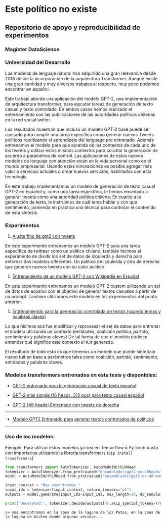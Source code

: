 # Este político no existe

## Repositorio de apoyo y reproducibilidad de experimentos 
### Magister DataScience
### Universidad del Desarrollo

Los modelos de lenguaje natural han adquirido una gran relevancia desde 2018 desde la incorporación de la arquitectura Transformer. Aunque existe una gran cantidad y muy diversos trabajos al respecto, muy poco podemos encontrar en español. 


Este trabajo aborda una aplicación del modelo GPT-2, una implementación de arquitectura transformer, para ejecutar tareas de generación de texto casual y texto controlado. En ambos casos hemos realizado el entrenamiento con las publicaciones de las autoridades políticas chilenas en la red social twitter.


Los resultados muestran que incluso un modelo GPT-2 base puede ser ajustado para cumplir una tarea específica como generar nuevos Tweets políticos reutilizando el aprendizaje del lenguage pre entrenado. Además entrenamos el modelo para que aprenda de los contextos de cada uno de los tweets y utilizar estos mismos contextos para solicitar la generación de acuerdo a parámetros de control. 
Las aplicaciones de estos nuevos modelos de lenguaje con atención están en la vida personal como en el mundo empresarial. Usando estas innovaciones es posible agregar más valor a servicios actuales o crear nuevos servicios, habilitados con esta tecnología.


En este trabajo implementamos un modelo de generación de texto casual GPT-2 en español y, como una tarea específica, le hemos enseñado a generar tweets como una autoridad política chilena. En cuanto a la generación de texto, le instruimos de cuál tema hablar y con qué sentimiento, poniendo en práctica una técnica para controlar el contenido de esta síntesis.


### Experimentos

1. [Ajuste fino de gpt2 con tweets](ajuste-fino-gpt2-tweets)

En este experimento entrenamos un modelo GPT-2 para una tarea específica de twittear como un político chileno, también hicimos el experimento de dividir los set de datos de izquierda y derecha para entrenar dos modelos diferentes. Un politico de izquierda y otro de derecha que generan nuevos tweets con su color politico.

1. [Entrenamiento de un modelo GPT-2 con Wikipedia en Español](train-gpt2-es)

En este experimento entrenamos un modelo GPT-2 custom utilizando un set de datos de español con el objetivo de generar textos casuales a partir de un prompt. Tambien utilizamos este modelo en los experimentos del punto anterior.

1. [Entrenamiendo para la generación controlada de textos (usando temas y palabras claves) ](contextual-training)

Lo que hicimos acá fue modificar y reprocesar el set de datos para entrenar el modelo utilizando un contexto (entidades, coalición política, partido, sentimiento y palabras claves) De tal forma de que el modelo pudiese entender qué significa este contexto el tuit generado.

El resultado de todo esto es que tenemos un modelo que puede sintetizar nuevo tuit en base a parámetros tales como coalición, partido, sentimiento, entidades y palabras claves.


### Modelos transformers entrenados en esta tesis y disponibles:

* [GPT-2 entrenado para la generación casual de texto expañol](https://huggingface.co/ensamblador/gpt2-es-48heads)

* [GPT-2 más simple (16 heads, 512 pos) para texto casual español](https://huggingface.co/ensamblador/gpt2_espanol_8hx512pos)

* [GPT-2 (48 heads) Entrenado con tweets de derecha](https://huggingface.co/ensamblador/gpt2-derecha-with-bos-eos-48heads)


___

* [Modelo GPT2 Entrenado para generar textos controlados de políticos](https://huggingface.co/ensamblador/gpt2-twitter-politico)
___

### Uso de los modelos:

Ejemplo: Para utilizar estos modelos ya sea en Tensorflow o PyTorch basta con importarlos utilizando la librería transformers (`pip install transformers`)
```python 
from transformers import AutoTokenizer, AutoModelWithLMHead
tokenizer = AutoTokenizer.from_pretrained("ensamblador/gpt2-es-48heads")
model = AutoModelWithLMHead.from_pretrained("ensamblador/gpt2-es-48heads")

input_context = "Nos encontramos "
input_ids = tokenizer(input_context, return_tensors="pt")
outputs = model.generate(input_ids=input_ids, max_length=20, do_sample=True)

print("Generated:", tokenizer.decode(outputs[0],skip_special_tokens=True))
```
```terminal
>> nos encontramos en la zona de la laguna de los Patos, en la zona de la laguna de Aculeo donde algunos vecinos...
```

